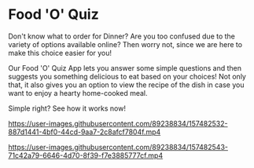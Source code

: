 # Food 'O' Quiz

Don't know what to order for Dinner? Are you too confused due to the variety of options available online?
Then worry not, since we are here to make this choice easier for you!

Our Food 'O' Quiz App lets you answer some simple questions and then suggests you something delicious to eat based on your choices! Not only that, it also gives you an option to view the recipe of the dish in case you want to enjoy a hearty home-cooked meal.

Simple right? See how it works now!

https://user-images.githubusercontent.com/89238834/157482532-887d1441-4bf0-44cd-9aa7-2c8afcf7804f.mp4

https://user-images.githubusercontent.com/89238834/157482543-71c42a79-6646-4d70-8f39-f7e3885777cf.mp4




